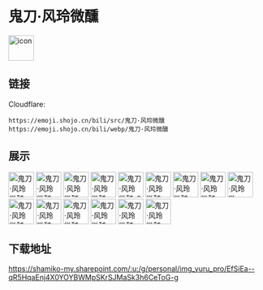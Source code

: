 # 鬼刀·风玲微醺
<img src="https://emoji.shojo.cn/bili/src/鬼刀·风玲微醺/icon.png" width="50" height="50" alt="icon">

## 链接
Cloudflare:
```
https://emoji.shojo.cn/bili/src/鬼刀·风玲微醺
https://emoji.shojo.cn/bili/webp/鬼刀·风玲微醺
```
## 展示
<img src="https://emoji.shojo.cn/bili/src/鬼刀·风玲微醺/鬼刀·风玲微醺-摸鱼.png" width="50" height="50" alt="鬼刀·风玲微醺-摸鱼">
<img src="https://emoji.shojo.cn/bili/src/鬼刀·风玲微醺/鬼刀·风玲微醺-打CALL.png" width="50" height="50" alt="鬼刀·风玲微醺-打CALL">
<img src="https://emoji.shojo.cn/bili/src/鬼刀·风玲微醺/鬼刀·风玲微醺-阿巴阿巴.png" width="50" height="50" alt="鬼刀·风玲微醺-阿巴阿巴">
<img src="https://emoji.shojo.cn/bili/src/鬼刀·风玲微醺/鬼刀·风玲微醺-就这.png" width="50" height="50" alt="鬼刀·风玲微醺-就这">
<img src="https://emoji.shojo.cn/bili/src/鬼刀·风玲微醺/鬼刀·风玲微醺-6.png" width="50" height="50" alt="鬼刀·风玲微醺-6">
<img src="https://emoji.shojo.cn/bili/src/鬼刀·风玲微醺/鬼刀·风玲微醺-叹气.png" width="50" height="50" alt="鬼刀·风玲微醺-叹气">
<img src="https://emoji.shojo.cn/bili/src/鬼刀·风玲微醺/鬼刀·风玲微醺-哈哈.png" width="50" height="50" alt="鬼刀·风玲微醺-哈哈">
<img src="https://emoji.shojo.cn/bili/src/鬼刀·风玲微醺/鬼刀·风玲微醺-生气.png" width="50" height="50" alt="鬼刀·风玲微醺-生气">
<img src="https://emoji.shojo.cn/bili/src/鬼刀·风玲微醺/鬼刀·风玲微醺-？.png" width="50" height="50" alt="鬼刀·风玲微醺-？">
<img src="https://emoji.shojo.cn/bili/src/鬼刀·风玲微醺/鬼刀·风玲微醺-心碎.png" width="50" height="50" alt="鬼刀·风玲微醺-心碎">
<img src="https://emoji.shojo.cn/bili/src/鬼刀·风玲微醺/鬼刀·风玲微醺-报警.png" width="50" height="50" alt="鬼刀·风玲微醺-报警">
<img src="https://emoji.shojo.cn/bili/src/鬼刀·风玲微醺/鬼刀·风玲微醺-开车.png" width="50" height="50" alt="鬼刀·风玲微醺-开车">
<img src="https://emoji.shojo.cn/bili/src/鬼刀·风玲微醺/鬼刀·风玲微醺-在吗在吗.png" width="50" height="50" alt="鬼刀·风玲微醺-在吗在吗">
<img src="https://emoji.shojo.cn/bili/src/鬼刀·风玲微醺/鬼刀·风玲微醺-吃瓜.png" width="50" height="50" alt="鬼刀·风玲微醺-吃瓜">
<img src="https://emoji.shojo.cn/bili/src/鬼刀·风玲微醺/鬼刀·风玲微醺-达咩.png" width="50" height="50" alt="鬼刀·风玲微醺-达咩">

## 下载地址

https://shamiko-my.sharepoint.com/:u:/g/personal/img_yuru_pro/EfSiEa--qR5HqaEnj4X0YOYBWMpSKrSJMaSk3h6CeToG-g